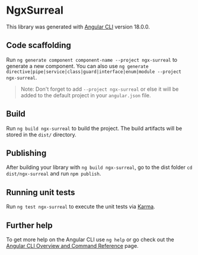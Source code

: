 # NgxSurreal

This library was generated with [Angular CLI](https://github.com/angular/angular-cli) version 18.0.0.

## Code scaffolding

Run `ng generate component component-name --project ngx-surreal` to generate a new component. You can also use `ng generate directive|pipe|service|class|guard|interface|enum|module --project ngx-surreal`.
> Note: Don't forget to add `--project ngx-surreal` or else it will be added to the default project in your `angular.json` file. 

## Build

Run `ng build ngx-surreal` to build the project. The build artifacts will be stored in the `dist/` directory.

## Publishing

After building your library with `ng build ngx-surreal`, go to the dist folder `cd dist/ngx-surreal` and run `npm publish`.

## Running unit tests

Run `ng test ngx-surreal` to execute the unit tests via [Karma](https://karma-runner.github.io).

## Further help

To get more help on the Angular CLI use `ng help` or go check out the [Angular CLI Overview and Command Reference](https://angular.dev/tools/cli) page.
